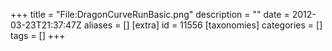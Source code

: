 +++
title = "File:DragonCurveRunBasic.png"
description = ""
date = 2012-03-23T21:37:47Z
aliases = []
[extra]
id = 11556
[taxonomies]
categories = []
tags = []
+++


